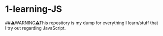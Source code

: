 # 1-learning-JS
##⚠WARNING⚠This repository is my dump for everything I learn/stuff that I try out regarding JavaScript.
